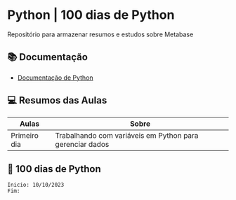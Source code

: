
# Python | 100 dias de Python

Repositório para armazenar resumos e estudos sobre Metabase 

## 📚 Documentação
- [Documentação de Python](https://docs.python.org/pt-br/3/)



## 💻 Resumos das Aulas

| Aulas  | Sobre |
| ------------- | ------------- |
| Primeiro dia   | Trabalhando com variáveis em Python para gerenciar dados |



## 🎲 100 dias de Python
```
Inicio: 10/10/2023
Fim:

```

